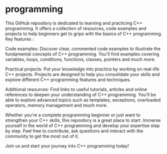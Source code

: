 # programming
This GitHub repository is dedicated to learning and practicing C++ programming. It offers a collection of resources, code examples and projects to help beginners get to grips with the basics of C++ programming.
Key features :

Code examples: Discover clear, commented code examples to illustrate the fundamental concepts of C++ programming. You'll find examples covering variables, loops, conditions, functions, classes, pointers and much more.

Practical projects: Put your knowledge into practice by working on real-life C++ projects. Projects are designed to help you consolidate your skills and explore different C++ programming features and techniques.

Additional resources: Find links to useful tutorials, articles and online references to deepen your understanding of C++ programming. You'll be able to explore advanced topics such as templates, exceptions, overloaded operators, memory management and much more.

Whether you're a complete programming beginner or just want to strengthen your C++ skills, this repository is a great place to start. Immerse yourself in the world of C++ programming and develop your expertise step by step. Feel free to contribute, ask questions and interact with the community to get the most out of it.

Join us and start your journey into C++ programming today!
